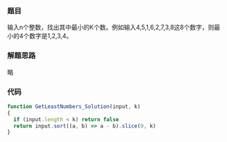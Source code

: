 ### 题目
输入n个整数，找出其中最小的K个数。例如输入4,5,1,6,2,7,3,8这8个数字，则最小的4个数字是1,2,3,4。

### 解题思路
略

### 代码
```js
function GetLeastNumbers_Solution(input, k)
{
  if (input.length < k) return false
  return input.sort((a, b) => a - b).slice(0, k)
}
```